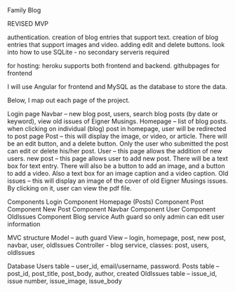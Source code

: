 Family Blog

REVISED MVP

authentication.
creation of blog entries that support text.
creation of blog entries that support images and video.
adding edit and delete buttons.
look into how to use SQLite - no secondary serveris required

for hosting: heroku supports both frontend and backend. githubpages for frontend

I will use Angular for frontend and MySQL as the database to store the data.

Below, I map out each page of the project.

Login page Navbar – new blog post, users, search blog posts (by date or keyword), view old issues of Eigner Musings. Homepage – list of blog posts. when clicking on individual (blog) post in homepage, user will be redirected to post page Post – this will display the image, or video, or article. There will be an edit button, and a delete button. Only the user who submitted the post can edit or delete his/her post. User – this page allows the addition of new users. new post – this page allows user to add new post. There will be a text box for text entry. There will also be a button to add an image, and a button to add a video. Also a text box for an image caption and a video caption. Old issues – this will display an image of the cover of old Eigner Musings issues. By clicking on it, user can view the pdf file.

Components Login Component Homepage (Posts) Component Post Component New Post Component Navbar Component User Component OldIssues Component Blog service Auth guard so only admin can edit user information

MVC structure Model – auth guard View – login, homepage, post, new post, navbar, user, oldIssues Controller - blog service, classes: post, users, oldIssues

Database Users table – user_id, email/username, password. Posts table – post_id, post_title, post_body, author, created OldIssues table – issue_id, issue number, issue_image, issue_body
